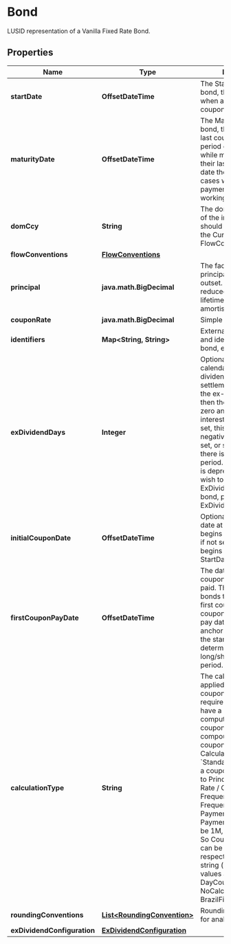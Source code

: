 

# Bond

LUSID representation of a Vanilla Fixed Rate Bond.

## Properties

| Name | Type | Description | Notes |
|------------ | ------------- | ------------- | -------------|
|**startDate** | **OffsetDateTime** | The Start date of the bond, this is normally when accrual of the first coupon begins. |  |
|**maturityDate** | **OffsetDateTime** | The Maturity date of the bond, this is when the last coupon accrual period ends.  Note that while most bonds have their last payment on this date there are some cases where the final payment is the next working day. |  |
|**domCcy** | **String** | The domestic currency of the instrument. This should be the same as the Currency set on the FlowConventions. |  |
|**flowConventions** | [**FlowConventions**](FlowConventions.md) |  |  |
|**principal** | **java.math.BigDecimal** | The face-value or principal for the bond at outset.  This might be reduced through its lifetime in the event of amortisation or similar. |  |
|**couponRate** | **java.math.BigDecimal** | Simple coupon rate. |  |
|**identifiers** | **Map&lt;String, String&gt;** | External market codes and identifiers for the bond, e.g. ISIN. |  [optional] |
|**exDividendDays** | **Integer** | Optional. Number of calendar days in the ex-dividend period.  If the settlement date falls in the ex-dividend period then the coupon paid is zero and the accrued interest is negative.  If set, this must be a non-negative number.  If not set, or set to 0, then there is no ex-dividend period.                NOTE: This field is deprecated.  If you wish to set the ExDividendDays on a bond, please use the ExDividendConfiguration. |  [optional] |
|**initialCouponDate** | **OffsetDateTime** | Optional. If set, this is the date at which the bond begins to accrue interest, if not set then the bond begins to accrue on the StartDate. |  [optional] |
|**firstCouponPayDate** | **OffsetDateTime** | The date that the first coupon of the bond is paid. This is required for bonds that have a long first coupon or short first coupon. The first coupon pay date is used  as an anchor to compare with the start date and determine if this is a long/short coupon period. |  [optional] |
|**calculationType** | **String** | The calculation type applied to the bond coupon amount. This is required for bonds that have a particular type of computing the period coupon, such as simple compounding,  irregular coupons etc.  The default CalculationType is &#x60;Standard&#x60;, which returns a coupon amount equal to Principal * Coupon Rate / Coupon Frequency. Coupon Frequency is 12M / Payment Frequency.  Payment Frequency can be 1M, 3M, 6M, 12M etc. So Coupon Frequency can be 12, 4, 2, 1 respectively.    Supported string (enumeration) values are: [Standard, DayCountCoupon, NoCalculationFloater, BrazilFixedCoupon]. |  [optional] |
|**roundingConventions** | [**List&lt;RoundingConvention&gt;**](RoundingConvention.md) | Rounding conventions for analytics, if any. |  [optional] |
|**exDividendConfiguration** | [**ExDividendConfiguration**](ExDividendConfiguration.md) |  |  [optional] |



